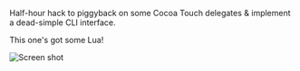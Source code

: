 Half-hour hack to piggyback on some Cocoa Touch delegates & implement a dead-simple CLI interface.

This one's got some Lua!

![Screen shot](http://img.skitch.com/20100720-qxtwytrt7r1yjdixq21ra84838.png)